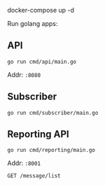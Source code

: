 docker-compose up -d

Run golang apps:

## API

`go run cmd/api/main.go`

Addr: `:8080`

## Subscriber

`go run cmd/subscriber/main.go`


## Reporting API

`go run cmd/reporting/main.go`

Addr: `:8001`

`GET /message/list`
